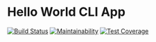 # Hello World CLI App

[![Build Status](https://travis-ci.org/ondrejhlavacek/hello-world-demo.svg?branch=master)](https://travis-ci.org/ondrejhlavacek/hello-world-demo)
[![Maintainability](https://api.codeclimate.com/v1/badges/256e7b3928fa8b673481/maintainability)](https://codeclimate.com/github/ondrejhlavacek/hello-world-demo/maintainability)
[![Test Coverage](https://api.codeclimate.com/v1/badges/256e7b3928fa8b673481/test_coverage)](https://codeclimate.com/github/ondrejhlavacek/hello-world-demo/test_coverage)
